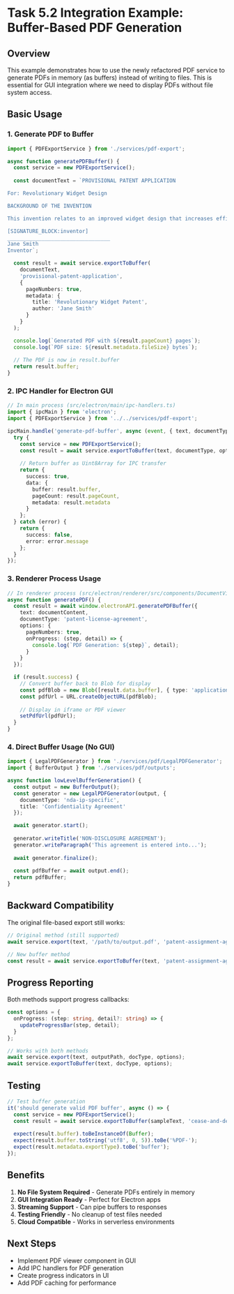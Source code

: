 # Task 5.2 Integration Example: Buffer-Based PDF Generation

## Overview

This example demonstrates how to use the newly refactored PDF service to generate PDFs in memory (as buffers) instead of writing to files. This is essential for GUI integration where we need to display PDFs without file system access.

## Basic Usage

### 1. Generate PDF to Buffer

```typescript
import { PDFExportService } from './services/pdf-export';

async function generatePDFBuffer() {
  const service = new PDFExportService();
  
  const documentText = `PROVISIONAL PATENT APPLICATION

For: Revolutionary Widget Design

BACKGROUND OF THE INVENTION

This invention relates to an improved widget design that increases efficiency by 50%.

[SIGNATURE_BLOCK:inventor]
_________________________________
Jane Smith
Inventor`;

  const result = await service.exportToBuffer(
    documentText,
    'provisional-patent-application',
    {
      pageNumbers: true,
      metadata: {
        title: 'Revolutionary Widget Patent',
        author: 'Jane Smith'
      }
    }
  );

  console.log(`Generated PDF with ${result.pageCount} pages`);
  console.log(`PDF size: ${result.metadata.fileSize} bytes`);
  
  // The PDF is now in result.buffer
  return result.buffer;
}
```

### 2. IPC Handler for Electron GUI

```typescript
// In main process (src/electron/main/ipc-handlers.ts)
import { ipcMain } from 'electron';
import { PDFExportService } from '../../services/pdf-export';

ipcMain.handle('generate-pdf-buffer', async (event, { text, documentType, options }) => {
  try {
    const service = new PDFExportService();
    const result = await service.exportToBuffer(text, documentType, options);
    
    // Return buffer as Uint8Array for IPC transfer
    return {
      success: true,
      data: {
        buffer: result.buffer,
        pageCount: result.pageCount,
        metadata: result.metadata
      }
    };
  } catch (error) {
    return {
      success: false,
      error: error.message
    };
  }
});
```

### 3. Renderer Process Usage

```typescript
// In renderer process (src/electron/renderer/src/components/DocumentViewer.tsx)
async function generatePDF() {
  const result = await window.electronAPI.generatePDFBuffer({
    text: documentContent,
    documentType: 'patent-license-agreement',
    options: {
      pageNumbers: true,
      onProgress: (step, detail) => {
        console.log(`PDF Generation: ${step}`, detail);
      }
    }
  });

  if (result.success) {
    // Convert buffer back to Blob for display
    const pdfBlob = new Blob([result.data.buffer], { type: 'application/pdf' });
    const pdfUrl = URL.createObjectURL(pdfBlob);
    
    // Display in iframe or PDF viewer
    setPdfUrl(pdfUrl);
  }
}
```

### 4. Direct Buffer Usage (No GUI)

```typescript
import { LegalPDFGenerator } from './services/pdf/LegalPDFGenerator';
import { BufferOutput } from './services/pdf/outputs';

async function lowLevelBufferGeneration() {
  const output = new BufferOutput();
  const generator = new LegalPDFGenerator(output, {
    documentType: 'nda-ip-specific',
    title: 'Confidentiality Agreement'
  });

  await generator.start();
  
  generator.writeTitle('NON-DISCLOSURE AGREEMENT');
  generator.writeParagraph('This agreement is entered into...');
  
  await generator.finalize();
  
  const pdfBuffer = await output.end();
  return pdfBuffer;
}
```

## Backward Compatibility

The original file-based export still works:

```typescript
// Original method (still supported)
await service.export(text, '/path/to/output.pdf', 'patent-assignment-agreement');

// New buffer method
const result = await service.exportToBuffer(text, 'patent-assignment-agreement');
```

## Progress Reporting

Both methods support progress callbacks:

```typescript
const options = {
  onProgress: (step: string, detail?: string) => {
    updateProgressBar(step, detail);
  }
};

// Works with both methods
await service.export(text, outputPath, docType, options);
await service.exportToBuffer(text, docType, options);
```

## Testing

```typescript
// Test buffer generation
it('should generate valid PDF buffer', async () => {
  const service = new PDFExportService();
  const result = await service.exportToBuffer(sampleText, 'cease-and-desist-letter');
  
  expect(result.buffer).toBeInstanceOf(Buffer);
  expect(result.buffer.toString('utf8', 0, 5)).toBe('%PDF-');
  expect(result.metadata.exportType).toBe('buffer');
});
```

## Benefits

1. **No File System Required** - Generate PDFs entirely in memory
2. **GUI Integration Ready** - Perfect for Electron apps
3. **Streaming Support** - Can pipe buffers to responses
4. **Testing Friendly** - No cleanup of test files needed
5. **Cloud Compatible** - Works in serverless environments

## Next Steps

- Implement PDF viewer component in GUI
- Add IPC handlers for PDF generation
- Create progress indicators in UI
- Add PDF caching for performance 